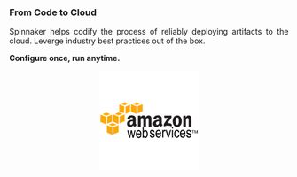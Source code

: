 ### From Code to Cloud 

<p style="text-align: justify">
Spinnaker helps codify the process of reliably deploying artifacts to the cloud. Leverge industry best practices out of the box. 
</p>
<p style="text-align: left">
<strong>Configure once, run anytime.</strong>
</p>
<p>
<img src="images/aws.png" style="display: block; margin-left: auto; margin-right: auto; border:0px"/>
</p>
